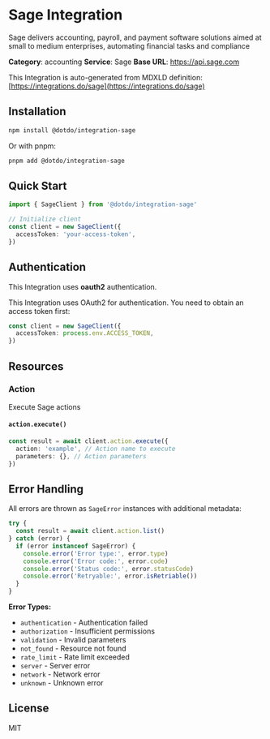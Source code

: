 # Sage Integration

Sage delivers accounting, payroll, and payment software solutions aimed at small to medium enterprises, automating financial tasks and compliance

**Category**: accounting
**Service**: Sage
**Base URL**: https://api.sage.com

This Integration is auto-generated from MDXLD definition: [https://integrations.do/sage](https://integrations.do/sage)

## Installation

```bash
npm install @dotdo/integration-sage
```

Or with pnpm:

```bash
pnpm add @dotdo/integration-sage
```

## Quick Start

```typescript
import { SageClient } from '@dotdo/integration-sage'

// Initialize client
const client = new SageClient({
  accessToken: 'your-access-token',
})
```

## Authentication

This Integration uses **oauth2** authentication.

This Integration uses OAuth2 for authentication. You need to obtain an access token first:

```typescript
const client = new SageClient({
  accessToken: process.env.ACCESS_TOKEN,
})
```

## Resources

### Action

Execute Sage actions

#### `action.execute()`

```typescript
const result = await client.action.execute({
  action: 'example', // Action name to execute
  parameters: {}, // Action parameters
})
```

## Error Handling

All errors are thrown as `SageError` instances with additional metadata:

```typescript
try {
  const result = await client.action.list()
} catch (error) {
  if (error instanceof SageError) {
    console.error('Error type:', error.type)
    console.error('Error code:', error.code)
    console.error('Status code:', error.statusCode)
    console.error('Retryable:', error.isRetriable())
  }
}
```

**Error Types:**

- `authentication` - Authentication failed
- `authorization` - Insufficient permissions
- `validation` - Invalid parameters
- `not_found` - Resource not found
- `rate_limit` - Rate limit exceeded
- `server` - Server error
- `network` - Network error
- `unknown` - Unknown error

## License

MIT
